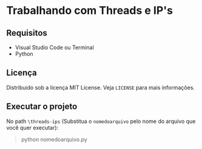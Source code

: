 # Trabalhando com Threads e IP's
## Requisitos
- Visual Studio Code ou Terminal
- Python

## Licença
Distribuido sob a licença MIT License. Veja `LICENSE` para mais informações.

## Executar o projeto
No path `\threads-ips` (Substitua o `nomedoarquivo` pelo nome do arquivo que você quer executar):
>python nomedoarquivo.py
